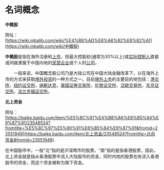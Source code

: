 # 名词概念

**中概股**

网址：[https://wiki.mbalib.com/wiki/%E4%B8%AD%E6%A6%82%E8%82%A1](https://wiki.mbalib.com/wiki/中概股)

**中概股**是指在海外注册和[上市](https://wiki.mbalib.com/wiki/上市)，但最大控股权(通常为30%以上)或[实际控制人](https://wiki.mbalib.com/wiki/实际控制人)直接或间接隶属于中国内地的[民营企业](https://wiki.mbalib.com/wiki/民营企业)或个人的[公司](https://wiki.mbalib.com/wiki/公司)。

　　一般来说，中国概念股公司乃是大陆公司在中国大陆金融改革下，以在海外上市的方式来获取[境外投资](https://wiki.mbalib.com/wiki/境外投资)的一种方式之一。目前[境外上市](https://wiki.mbalib.com/wiki/境外上市)的主要目的地包括：[港交所](https://wiki.mbalib.com/wiki/港交所)，[纽约证交所](https://wiki.mbalib.com/wiki/纽约证交所)，[纳斯达克](https://wiki.mbalib.com/wiki/纳斯达克)，[美国证券交易所](https://wiki.mbalib.com/wiki/美国证券交易所)，[伦敦证交所](https://wiki.mbalib.com/wiki/伦敦证交所)，[泛欧交易所](https://wiki.mbalib.com/wiki/泛欧交易所)，[东京证交所](https://wiki.mbalib.com/wiki/东京证交所)，[法兰克福证交所](https://wiki.mbalib.com/wiki/法兰克福证交所)。



**北上资金**

网址：[https://baike.baidu.com/item/%E5%8C%97%E4%B8%8A%E8%B5%84%E9%87%91/23548524?fromtitle=%E5%8C%97%E5%90%91%E8%B5%84%E9%87%91&fromid=23551949](https://baike.baidu.com/item/北上资金/23548524?fromtitle=北向资金&fromid=23551949)

在中国股市中，一般“北”指的是沪深两市的股票，“南”指的是指香港股票，因此，北上资金就是指从香港股票中流入大陆股市的资金，同时内地的股票也有流入香港股市的资金，而这个资金被称为南下资金。



